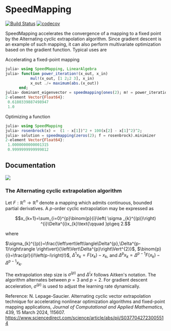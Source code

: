 # SpeedMapping

[![Build Status](https://github.com/NicolasL-S/SpeedMapping.jl/workflows/CI/badge.svg)](https://github.com/NicolasL-S/SpeedMapping.jl/actions)
[![codecov](https://codecov.io/gh/NicolasL-S/SpeedMapping.jl/branch/main/graph/badge.svg?token=UKzBbD3WeQ)](https://codecov.io/gh/NicolasL-S/SpeedMapping.jl)

SpeedMapping accelerates the convergence of a mapping to a fixed point by the Alternating cyclic extrapolation algorithm. Since gradient descent is an example of such mapping, it can also perform multivariate optimization based on the gradient function. Typical uses are

Accelerating a fixed-point mapping
```julia
julia> using SpeedMapping, LinearAlgebra
julia> function power_iteration!(x_out, x_in)
           mul!(x_out, [1 2;2 3], x_in)
           x_out ./= maximum(abs.(x_out))
      end;
julia> dominant_eigenvector = speedmapping(ones(2); m! = power_iteration!).minimizer
2-element Vector{Float64}:
 0.6180339887498947
 1.0
```

Optimizing a function
```julia
julia> using SpeedMapping
julia> rosenbrock(x) =  (1 - x[1])^2 + 100(x[2] - x[1]^2)^2;
julia> solution = speedmapping(zeros(2); f = rosenbrock).minimizer
2-element Vector{Float64}:
 1.0000000000001315
 0.9999999999999812
```
## Documentation

[![](https://img.shields.io/badge/docs-stable-blue.svg)](https://NicolasL-S.github.io/SpeedMapping.jl/stable)

### The Alternating cyclic extrapolation algorithm

Let $F:\mathbb{R}^{n}\rightarrow\mathbb{R}^{n}$ denote a mapping which admits continuous, bounded partial derivatives. A *p*-order cyclic extrapolation may be expressed as

```math
x_{k+1}=\sum_{i=0}^{p}\binom{p}{i}\left( \sigma _{k}^{(p)}\right) ^{i}\Delta^{i}x_{k}\text{\qquad }p\geq 2.
```

where 

$\sigma_{k}^{(p)}=\frac{\left\vert\left\langle\Delta^{p},\Delta^{p-1}\right\rangle \right\vert}{\left\Vert\Delta^{p}\right\Vert^{2}}$, $\binom{p}{i}=\frac{p!}{i!\left(p-i\right)!}$, $\Delta^{1}x_{k}=F\left(x_{k}\right)-x_{k}$, and $\Delta^{p}x_{k}=\Delta^{p-1}F\left(x_{k}\right)-\Delta^{p-1}x_{k}.$

The extrapolation step size is $\sigma^{(p)}$ and $\Delta^{i}x$ follows Aitken's notation. The algorithm alternates between $p=3$ and $p=2$. For gradient descent acceleration, $\sigma^{(p)}$ is used to adjust the learning rate dynamically.

Reference:
N. Lepage-Saucier. Alternating cyclic vector extrapolation technique for accelerating nonlinear optimization algorithms and fixed-point mapping applications, _Journal of Computational and Applied Mathematics_, 439, 15 March 2024, 115607. https://www.sciencedirect.com/science/article/abs/pii/S0377042723005514
